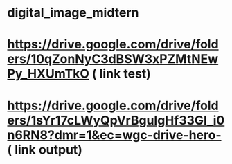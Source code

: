 # digital_image_midtern
# https://drive.google.com/drive/folders/10qZonNyC3dBSW3xPZMtNEwPy_HXUmTkO ( link test)
# https://drive.google.com/drive/folders/1sYr17cLWyQpVrBgulgHf33Gl_i0n6RN8?dmr=1&ec=wgc-drive-hero- ( link output)
